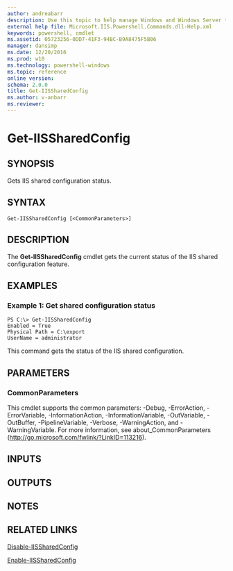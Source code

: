 ```yaml
---
author: andreabarr
description: Use this topic to help manage Windows and Windows Server technologies with Windows PowerShell.
external help file: Microsoft.IIS.Powershell.Commands.dll-Help.xml
keywords: powershell, cmdlet
ms.assetid: 05723256-0DD7-41F3-94BC-B9A8475F5B06
manager: dansimp
ms.date: 12/20/2016
ms.prod: w10
ms.technology: powershell-windows
ms.topic: reference
online version: 
schema: 2.0.0
title: Get-IISSharedConfig
ms.author: v-anbarr
ms.reviewer:
---
```


# Get-IISSharedConfig

## SYNOPSIS
Gets IIS shared configuration status.

## SYNTAX

```
Get-IISSharedConfig [<CommonParameters>]
```

## DESCRIPTION
The **Get-IISSharedConfig** cmdlet gets the current status of the IIS shared configuration feature.

## EXAMPLES

### Example 1: Get shared configuration status
```
PS C:\> Get-IISSharedConfig
Enabled = True
Physical Path = C:\export
UserName = administrator
```

This command gets the status of the IIS shared configuration.

## PARAMETERS

### CommonParameters
This cmdlet supports the common parameters: -Debug, -ErrorAction, -ErrorVariable, -InformationAction, -InformationVariable, -OutVariable, -OutBuffer, -PipelineVariable, -Verbose, -WarningAction, and -WarningVariable. For more information, see about_CommonParameters (http://go.microsoft.com/fwlink/?LinkID=113216).

## INPUTS

## OUTPUTS

## NOTES

## RELATED LINKS

[Disable-IISSharedConfig](./Disable-IISSharedConfig.md)

[Enable-IISSharedConfig](./Enable-IISSharedConfig.md)

